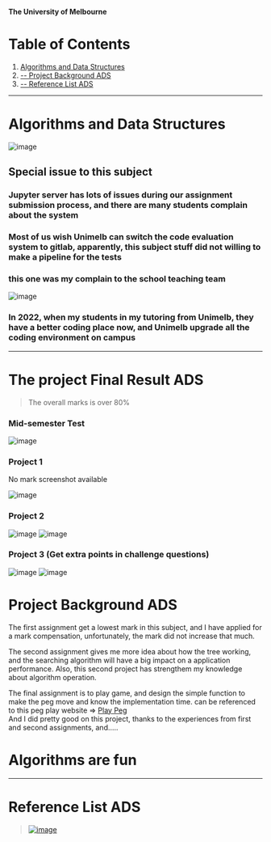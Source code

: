 **The University of Melbourne**

# Table of Contents
1. [Algorithms and Data Structures](#algorithms-and-data-structures)
2. [-- Project Background ADS](#project-background-ads)
3. [-- Reference List ADS](#reference-list-ads)

---
# Algorithms and Data Structures
![image](https://user-images.githubusercontent.com/46154514/190537825-c61e2b7f-2e9c-41f1-9a8f-12283e27f053.png)

## Special issue to this subject
### Jupyter server has lots of issues during our assignment submission process, and there are many students complain about the system
### Most of us wish Unimelb can switch the code evaluation system to gitlab, apparently, this subject stuff did not willing to make a pipeline for the tests
### this one was my complain to the school teaching team

![image](https://user-images.githubusercontent.com/46154514/190542841-98551149-4139-4137-b2fa-d1bd65e28370.png)

### In 2022, when my students in my tutoring from Unimelb, they have a better coding place now, and Unimelb upgrade all the coding environment on campus

---

# The project Final Result ADS

> The overall marks is over 80%

### Mid-semester Test
![image](https://user-images.githubusercontent.com/46154514/191028468-0c25e697-ea64-4465-ab24-46758eb6c50c.png)


### Project 1
No mark screenshot available

![image](https://user-images.githubusercontent.com/46154514/190542093-d061fae8-991f-4187-a24f-a4fdb400cbe7.png)

### Project 2
![image](https://user-images.githubusercontent.com/46154514/190539787-b1b4f344-a2e9-49ee-b2c7-661d96967f9a.png)
![image](https://user-images.githubusercontent.com/46154514/190542049-b123b56f-74e3-48da-a7d1-3a858c4aee89.png)

### Project 3 (Get extra points in challenge questions)
![image](https://user-images.githubusercontent.com/46154514/190541953-2dc83196-95df-4c9d-a58d-eb1f109fe37e.png)
![image](https://user-images.githubusercontent.com/46154514/190546420-251d3a64-fe7d-49d4-8eff-ecc7793760e2.png)

# Project Background ADS
The first assignment get a lowest mark in this subject, and I have applied for a mark compensation, unfortunately, the mark did not increase that much.

The second assignment gives me more idea about how the tree working, and the searching algorithm will have a big impact on a application performance.
Also, this second project has strengthem my knowledge about algorithm operation.

The final assignment is to play game, and design the simple function to make the peg move and know the implementation time.
can be referenced to this peg play website => [Play Peg](https://pegsolitaire.org/) <br/>
And I did pretty good on this project, thanks to the experiences from first and second assignments, and..... <br />

# Algorithms are fun

---
# Reference List ADS
> [![image](https://user-images.githubusercontent.com/46154514/190545960-f05de6c1-4a99-44b2-a6db-134ec1e5a4c5.png)](https://www.open-std.org/jtc1/sc22/wg14/)
